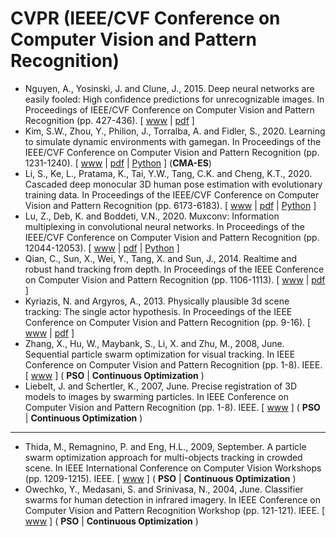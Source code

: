 # CVPR (IEEE/CVF Conference on Computer Vision and Pattern Recognition)

* Nguyen, A., Yosinski, J. and Clune, J., 2015. Deep neural networks are easily fooled: High confidence predictions for unrecognizable images. In Proceedings of IEEE/CVF Conference on Computer Vision and Pattern Recognition (pp. 427-436). [ [www](https://www.cv-foundation.org/openaccess/content_cvpr_2015/html/Nguyen_Deep_Neural_Networks_2015_CVPR_paper.html) | [pdf](https://www.cv-foundation.org/openaccess/content_cvpr_2015/papers/Nguyen_Deep_Neural_Networks_2015_CVPR_paper.pdf) ]
* Kim, S.W., Zhou, Y., Philion, J., Torralba, A. and Fidler, S., 2020. Learning to simulate dynamic environments with gamegan. In Proceedings of the IEEE/CVF Conference on Computer Vision and Pattern Recognition (pp. 1231-1240). [ [www](https://openaccess.thecvf.com/content_CVPR_2020/html/Kim_Learning_to_Simulate_Dynamic_Environments_With_GameGAN_CVPR_2020_paper.html) | [pdf](https://openaccess.thecvf.com/content_CVPR_2020/papers/Kim_Learning_to_Simulate_Dynamic_Environments_With_GameGAN_CVPR_2020_paper.pdf) | [Python](https://github.com/nv-tlabs/GameGAN_code) ] (**CMA-ES**)
* Li, S., Ke, L., Pratama, K., Tai, Y.W., Tang, C.K. and Cheng, K.T., 2020. Cascaded deep monocular 3D human pose estimation with evolutionary training data. In Proceedings of the IEEE/CVF Conference on Computer Vision and Pattern Recognition (pp. 6173-6183). [ [www](https://openaccess.thecvf.com/content_CVPR_2020/html/Li_Cascaded_Deep_Monocular_3D_Human_Pose_Estimation_With_Evolutionary_Training_CVPR_2020_paper.html) | [pdf](https://openaccess.thecvf.com/content_CVPR_2020/papers/Li_Cascaded_Deep_Monocular_3D_Human_Pose_Estimation_With_Evolutionary_Training_CVPR_2020_paper.pdf) | [Python](https://github.com/Nicholasli1995/EvoSkeleton) ]
* Lu, Z., Deb, K. and Boddeti, V.N., 2020. Muxconv: Information multiplexing in convolutional neural networks. In Proceedings of the IEEE/CVF Conference on Computer Vision and Pattern Recognition (pp. 12044-12053). [ [www](https://openaccess.thecvf.com/content_CVPR_2020/html/Lu_MUXConv_Information_Multiplexing_in_Convolutional_Neural_Networks_CVPR_2020_paper.html) | [pdf](https://openaccess.thecvf.com/content_CVPR_2020/papers/Lu_MUXConv_Information_Multiplexing_in_Convolutional_Neural_Networks_CVPR_2020_paper.pdf) | [Python](https://github.com/human-analysis/MUXConv) ]
* Qian, C., Sun, X., Wei, Y., Tang, X. and Sun, J., 2014. Realtime and robust hand tracking from depth. In Proceedings of the IEEE Conference on Computer Vision and Pattern Recognition (pp. 1106-1113). [ [www](https://www.cv-foundation.org/openaccess/content_cvpr_2014/html/Qian_Realtime_and_Robust_2014_CVPR_paper.html) | [pdf](https://www.cv-foundation.org/openaccess/content_cvpr_2014/papers/Qian_Realtime_and_Robust_2014_CVPR_paper.pdf) ]
* Kyriazis, N. and Argyros, A., 2013. Physically plausible 3d scene tracking: The single actor hypothesis. In Proceedings of the IEEE Conference on Computer Vision and Pattern Recognition (pp. 9-16). [ [www](https://openaccess.thecvf.com/content_cvpr_2013/html/Kyriazis_Physically_Plausible_3D_2013_CVPR_paper.html) | [pdf](https://openaccess.thecvf.com/content_cvpr_2013/papers/Kyriazis_Physically_Plausible_3D_2013_CVPR_paper.pdf) ]
* Zhang, X., Hu, W., Maybank, S., Li, X. and Zhu, M., 2008, June. Sequential particle swarm optimization for visual tracking. In IEEE Conference on Computer Vision and Pattern Recognition (pp. 1-8). IEEE. [ [www](https://ieeexplore.ieee.org/abstract/document/4587512) ] ( **PSO** | **Continuous Optimization** )
* Liebelt, J. and Schertler, K., 2007, June. Precise registration of 3D models to images by swarming particles. In IEEE Conference on Computer Vision and Pattern Recognition (pp. 1-8). IEEE. [ [www](https://ieeexplore.ieee.org/document/4270192) ] ( **PSO** | **Continuous Optimization** )

******* *** *******
* Thida, M., Remagnino, P. and Eng, H.L., 2009, September. A particle swarm optimization approach for multi-objects tracking in crowded scene. In IEEE International Conference on Computer Vision Workshops (pp. 1209-1215). IEEE. [ [www](https://ieeexplore.ieee.org/abstract/document/5457471) ] ( **PSO** | **Continuous Optimization** )
* Owechko, Y., Medasani, S. and Srinivasa, N., 2004, June. Classifier swarms for human detection in infrared imagery. In IEEE Conference on Computer Vision and Pattern Recognition Workshop (pp. 121-121). IEEE. [ [www](https://ieeexplore.ieee.org/abstract/document/1384917/) ] ( **PSO** | **Continuous Optimization** )
